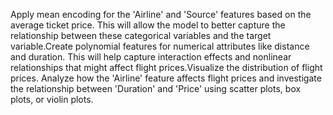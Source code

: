 
Apply mean encoding for the 'Airline' and 'Source' features based on the average ticket price. This will allow the model to better capture the relationship between these categorical variables and the target variable.Create polynomial features for numerical attributes like distance and duration. This will help capture interaction effects and nonlinear relationships that might affect flight prices.Visualize the distribution of flight prices. Analyze how the 'Airline' feature affects flight prices and investigate the relationship between 'Duration' and 'Price' using scatter plots, box plots, or violin plots.
